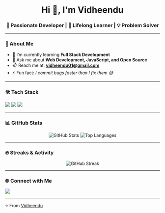 <h1 align="center">Hi 👋, I'm Vidheendu</h1>
<h3 align="center">🚀 Passionate Developer | 🌱 Lifelong Learner | 💡 Problem Solver</h3>

---

### 🌟 About Me
- 🌱 I’m currently learning **Full Stack Development**
- 💬 Ask me about **Web Development, JavaScript, and Open Source**
- 📫 Reach me at: **vidheendu01@gmail.com**
- ⚡ Fun fact: *I commit bugs faster than I fix them 😅*

---

### 🛠 Tech Stack
<p align="left">
  <img src="https://img.shields.io/badge/-HTML5-E34F26?logo=html5&logoColor=white&style=for-the-badge" />
  <img src="https://img.shields.io/badge/-CSS3-1572B6?logo=css3&logoColor=white&style=for-the-badge" />
  <img src="https://img.shields.io/badge/-JavaScript-F7DF1E?logo=javascript&logoColor=black&style=for-the-badge" />
</p>

---

### 📊 GitHub Stats
<p align="center">
  <img src="https://github-readme-stats.vercel.app/username=Vidheendu&show_icons=true&theme=radical" alt="GitHub Stats" />
  <img src="https://github-readme-stats.vercel.app/top-langs/?username=Vidheendu&layout=compact&theme=radical" alt="Top Languages" />
</p>

---

### 🔥 Streaks & Activity
<p align="center">
  <img src="https://streak-stats.demolab.com?user=yourusername&theme=radical&hide_border=true" alt="GitHub Streak" />
</p>

---

### 🌐 Connect with Me
<p align="left">
  <a href="https://linkedin.com/in/vidheendu-chaturvedi-b0b362351" target="blank">
    <img src="https://img.shields.io/badge/-LinkedIn-0077B5?logo=linkedin&logoColor=white&style=for-the-badge" />
  </a>
  
  
</p>

---

⭐️ From [Vidheendu](https://github.com/yourusername)

